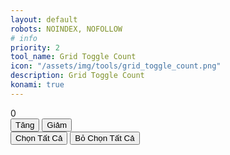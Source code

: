 ```yaml
---
layout: default
robots: NOINDEX, NOFOLLOW
# info
priority: 2
tool_name: Grid Toggle Count
icon: "/assets/img/tools/grid_toggle_count.png"
description: Grid Toggle Count
konami: true
---
```

<link rel="stylesheet" href="/tools/grid_toggle_count/grid_count_styles.css" />

<div class="container">
    <div id="label" class="label">0</div>
    <div id="grid" class="grid"></div>
    <div class="buttons-row">
        <button id="increase" class="btn primary">Tăng</button>
        <button id="decrease" class="btn primary">Giảm</button>
    </div>
    <div class="buttons-row">
        <button id="selectAll" class="btn secondary">Chọn Tất Cả</button>
        <button id="deselectAll" class="btn secondary">Bỏ Chọn Tất Cả</button>
    </div>
</div>

<script src="/tools/grid_toggle_count/grid_count_script.js"></script>